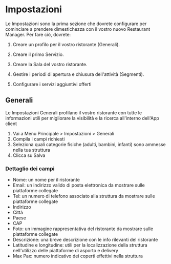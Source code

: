 # Impostazioni

Le Impostazioni sono la prima sezione che dovrete configurare per cominciare a prendere dimestichezza con il vostro nuovo Restaurant Manager. Per fare ciò, dovrete:

1. Creare un profilo per il vostro ristorante (Generali).

2. Creare il primo Servizio.

3. Creare la Sala del vostro ristorante.

4. Gestire i periodi di apertura e chiusura dell'attività (Segmenti).

5. Configurare i servizi aggiuntivi offerti

## Generali

Le Impostazioni Generali profilano il vostro ristorante con tutte le informazioni utili per migliorare la visibilità e la ricerca all'interno dell'App client

1. Vai a Menu Principale > Impostazioni > Generali
2. Compila i campi richiesti
3. Seleziona quali categorie fisiche (adulti, bambini, infanti) sono ammesse nella tua struttura
4. Clicca su Salva

### Dettaglio dei campi

- Nome: un nome per il ristorante
- Email: un indirizzo valido di posta elettronica da mostrare sulle piattaforme collegate
- Tel: un numero di telefono associato alla struttura da mostrare sulle piattaforme collegate
- Indirizzo
- Città
- Paese
- CAP
- Foto: un immagine rappresentativa del ristorante da mostrare sulle piattaforme collegate
- Descrizione: una breve descrizione con le info rilevanti del ristorante
- Latitudine e longitudine: utili per la localizzazione della struttura nell'utilizzo delle piattaforme di asporto e delivery
- Max Pax: numero indicativo dei coperti effettivi nella struttura